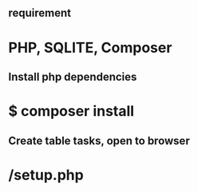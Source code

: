 ## requirement
# PHP, SQLITE, Composer
## Install php dependencies
# $ composer install
## Create table tasks, open to browser
# <domain>/setup.php
